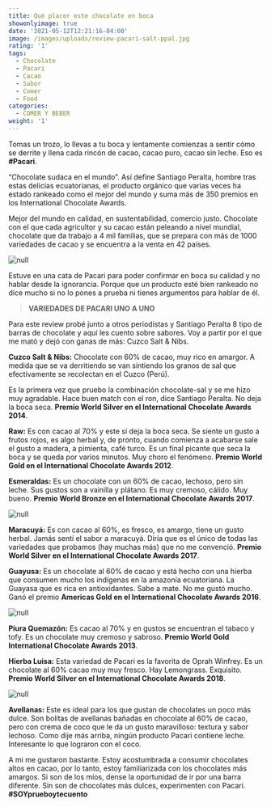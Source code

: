 ```yaml
---
title: Qué placer este chocolate en boca
showonlyimage: true
date: '2021-05-12T12:21:16-04:00'
image: /images/uploads/review-pacari-salt-ppal.jpg
rating: '1'
tags:
  - Chocolate
  - Pacari
  - Cacao
  - Sabor
  - Comer
  - Food
categories:
  - COMER Y BEBER
weight: '1'
---
```

Tomas un trozo, lo llevas a tu boca y lentamente comienzas a sentir cómo se derrite y llena cada rincón de cacao, cacao puro, cacao sin leche. Eso es **\#Pacari**.

<!--more-->

“Chocolate sudaca en el mundo”. Así define Santiago Peralta, hombre tras estas delicias ecuatorianas, el producto orgánico que varias veces ha estado rankeado como el mejor del mundo y suma más de 350 premios en los International Chocolate Awards.

Mejor del mundo en calidad, en sustentabilidad, comercio justo. Chocolate con el que cada agricultor y su cacao están peleando a nivel mundial, chocolate que da trabajo a 4 mil familias, que se prepara con más de 1000 variedades de cacao y se encuentra a la venta en 42 países. 

![null](/images/uploads/review-pacari-salt-ppal.jpg)

Estuve en una cata de Pacari para poder confirmar en boca su calidad y no hablar desde la ignorancia. Porque que un producto esté bien rankeado no dice mucho si no lo pones a prueba ni tienes argumentos para hablar de él.

> **VARIEDADES DE PACARI UNO A UNO**

Para este review probé junto a otros periodistas y Santiago Peralta 8 tipo de barras de chocolate y aquí les cuento sobre sabores. Voy a partir por el que me mató y dejó con ganas de más: Cuzco Salt & Nibs.

**Cuzco Salt & Nibs:** Chocolate con 60% de cacao, muy rico en amargor. A medida que se va derritiendo se van sintiendo los granos de sal que efectivamente se recolectan en el Cuzco (Perú). 

Es la primera vez que pruebo la combinación chocolate-sal y se me hizo muy agradable. Hace buen match con el ron, dice Santiago Peralta. No deja la boca seca. **Premio World Silver en el International Chocolate Awards 2014**.

**Raw:** Es con cacao al 70% y este sí deja la boca seca. Se siente un gusto a frutos rojos, es algo herbal y, de pronto, cuando comienza a acabarse sale el gusto a madera, a pimienta, café turco. Es un final picante que seca la boca y se queda por varios minutos. Muy choro el fenómeno. **Premio World Gold en el International Chocolate Awards 2012**.

**Esmeraldas:** Es un chocolate con un 60% de cacao, lechoso, pero sin leche. Sus gustos son a vainilla y plátano. Es muy cremoso, cálido. Muy bueno. **Premio World Bronze en el International Chocolate Awards 2017**.

![null](/images/uploads/review-pacari-maracuya-.jpg)

**Maracuyá:** Es con cacao al 60%, es fresco, es amargo, tiene un gusto herbal. Jamás sentí el sabor a maracuyá. Diría que es el único de todas las variedades que probamos (hay muchas más) que no me convenció. **Premio World Silver en el International Chocolate Awards 2017**.

**Guayusa:** Es un chocolate al 60% de cacao y está hecho con una hierba que consumen mucho los indígenas en la amazonía ecuatoriana. La Guayasa que es rica en antioxidantes. Sabe a mate. No me gustó mucho. Ganó el premio **Americas Gold en el International Chocolate Awards 2016**.

![null](/images/uploads/review-pacari-quemazo-n.jpg)

**Piura Quemazón:** Es cacao al 70% y en gustos se encuentran el tabaco y tofy. Es un chocolate muy cremoso y sabroso. **Premio World Gold International Chocolate Awards 2013**.

**Hierba Luisa:** Esta variedad de Pacari es la favorita de Oprah Winfrey. Es un chocolate al 60% cacao muy muy fresco. Hay Lemongrass. Exquisito. **Premio World Silver en el International Chocolate Awards 2018**.

![null](/images/uploads/review-pacari-hierba-luisa.jpg)

**Avellanas:** Este es ideal para los que gustan de chocolates un poco más dulce. Son bolitas de avellanas bañadas en chocolate al 60% de cacao, pero con crema de coco que le da un gusto maravilloso: textura y sabor lechoso. Como dije más arriba, ningún producto Pacari contiene leche. Interesante lo que lograron con el coco.

A mi me gustaron bastante. Estoy acostumbrada a consumir chocolates altos en cacao, por lo tanto, estoy familiarizada con los chocolates más amargos. Si son de los míos, dense la oportunidad de ir por una barra diferente. Sin son de chocolates más dulces, experimenten con Pacari. **\#SOYprueboytecuento**
